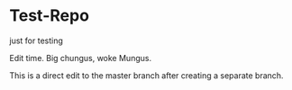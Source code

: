 # Test-Repo
just for testing

Edit time.  Big chungus, woke Mungus.

This is a direct edit to the master branch after creating a separate branch.
